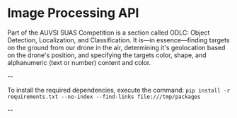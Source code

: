 # Image Processing API

Part of the AUVSI SUAS Competition is a section called ODLC: Object Detection, Localization, and Classification. It is—in essence—finding targets on the ground from our drone in the air, determining it's geolocation based on the drone's position, and specifying the targets color, shape, and alphanumeric (text or number) content and color.

--

To install the required dependencies, execute the command: ```pip install -r requirements.txt --no-index --find-links file:///tmp/packages```

--
